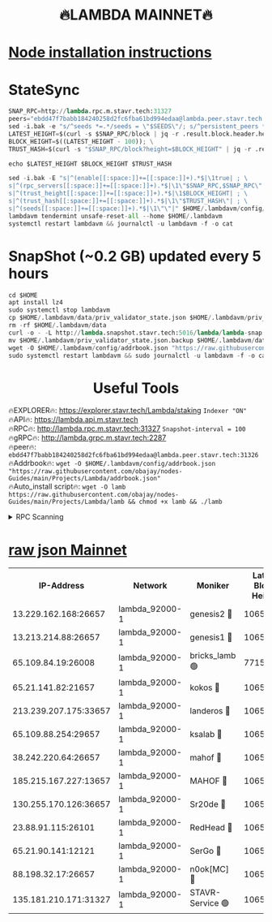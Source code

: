 <h1 align="center"> 🔥LAMBDA MAINNET🔥</h1>


[Node installation instructions](https://github.com/obajay/nodes-Guides/tree/main/Projects/Lambda)
=


# StateSync
```python
SNAP_RPC=http://lambda.rpc.m.stavr.tech:31327
peers="ebdd47f7babb184240258d2fc6fba61bd994edaa@lambda.peer.stavr.tech:31326" 
sed -i.bak -e "s/^seeds *=.*/seeds = \"$SEEDS\"/; s/^persistent_peers *=.*/persistent_peers = \"$PEERS\"/" $HOME/.lambdavm/config/config.toml
LATEST_HEIGHT=$(curl -s $SNAP_RPC/block | jq -r .result.block.header.height); \
BLOCK_HEIGHT=$((LATEST_HEIGHT - 100)); \
TRUST_HASH=$(curl -s "$SNAP_RPC/block?height=$BLOCK_HEIGHT" | jq -r .result.block_id.hash)

echo $LATEST_HEIGHT $BLOCK_HEIGHT $TRUST_HASH

sed -i.bak -E "s|^(enable[[:space:]]+=[[:space:]]+).*$|\1true| ; \
s|^(rpc_servers[[:space:]]+=[[:space:]]+).*$|\1\"$SNAP_RPC,$SNAP_RPC\"| ; \
s|^(trust_height[[:space:]]+=[[:space:]]+).*$|\1$BLOCK_HEIGHT| ; \
s|^(trust_hash[[:space:]]+=[[:space:]]+).*$|\1\"$TRUST_HASH\"| ; \
s|^(seeds[[:space:]]+=[[:space:]]+).*$|\1\"\"|" $HOME/.lambdavm/config/config.toml
lambdavm tendermint unsafe-reset-all --home $HOME/.lambdavm
systemctl restart lambdavm && journalctl -u lambdavm -f -o cat

```
# SnapShot (~0.2 GB) updated every 5 hours
```python
cd $HOME
apt install lz4
sudo systemctl stop lambdavm
cp $HOME/.lambdavm/data/priv_validator_state.json $HOME/.lambdavm/priv_validator_state.json.backup
rm -rf $HOME/.lambdavm/data
curl -o - -L http://lambda.snapshot.stavr.tech:5016/lambda/lambda-snap.tar.lz4 | lz4 -c -d - | tar -x -C $HOME/.lambdavm --strip-components 2
mv $HOME/.lambdavm/priv_validator_state.json.backup $HOME/.lambdavm/data/priv_validator_state.json
wget -O $HOME/.lambdavm/config/addrbook.json "https://raw.githubusercontent.com/obajay/nodes-Guides/main/Projects/Lambda/addrbook.json"
sudo systemctl restart lambdavm && sudo journalctl -u lambdavm -f -o cat
```
 <h1 align="center"> Useful Tools</h1>

🔥EXPLORER🔥:      https://explorer.stavr.tech/Lambda/staking	        `Indexer "ON"` \
🔥API🔥: 			 		 https://lambda.api.m.stavr.tech \
🔥RPC🔥:           http://lambda.rpc.m.stavr.tech:31327	              `Snapshot-interval = 100` \
🔥gRPC🔥:          http://lambda.grpc.m.stavr.tech:2287 \
🔥peer🔥:					 `ebdd47f7babb184240258d2fc6fba61bd994edaa@lambda.peer.stavr.tech:31326` \
🔥Addrbook🔥:    ```wget -O $HOME/.lambdavm/config/addrbook.json "https://raw.githubusercontent.com/obajay/nodes-Guides/main/Projects/Lambda/addrbook.json"``` \
🔥Auto_install script🔥: ```wget -O lamb https://raw.githubusercontent.com/obajay/nodes-Guides/main/Projects/Lambda/lamb && chmod +x lamb && ./lamb```


<details>
<summary>RPC Scanning</summary>

<h2 align="center"> We scan nodes in real time every 4 hours. And we provide the final result of RPC endpoints.
We cannot influence the operation of these nodes in any way. </h2>


```python
If Voting Power is higher than 0 --> then the Node is a validator of the network and may be subject to attack and be a potential threat to the chain.
```
```python
We marked such validators with a red symbol
```

</details>

[raw json Mainnet](https://rpc-check.lambm.stavr.tech/lambm/rpc-lambm-result.json)
=


<table><tr><th>IP-Address</th><th>Network</th><th>Moniker</th><th>Latest Block Height</th><th>Earliest Block Height</th><th>Catching Up</th><th>Tx Index</th><th>Voting Power</th><th>Scan Time</th></tr><tr><td>13.229.162.168:26657</td><td>lambda_92000-1</td><td>genesis2 🔴</td><td>10654490</td><td>1</td><td>False</td><td>on</td><td>16647031</td><td>2023-12-20T15:30:02.635356662UTC</td></tr><tr><td>13.213.214.88:26657</td><td>lambda_92000-1</td><td>genesis1 🔴</td><td>10654491</td><td>1</td><td>False</td><td>on</td><td>107835</td><td>2023-12-20T15:30:06.834440937UTC</td></tr><tr><td>65.109.84.19:26008</td><td>lambda_92000-1</td><td>bricks_lamb 🟢</td><td>7715743</td><td>7581001</td><td>False</td><td>on</td><td>0</td><td>2023-12-20T15:30:17.808219951UTC</td></tr><tr><td>65.21.141.82:21657</td><td>lambda_92000-1</td><td>kokos 🔴</td><td>10654492</td><td>7716001</td><td>False</td><td>off</td><td>546765</td><td>2023-12-20T15:30:09.225516423UTC</td></tr><tr><td>213.239.207.175:33657</td><td>lambda_92000-1</td><td>landeros 🔴</td><td>10654488</td><td>8136001</td><td>False</td><td>off</td><td>936858</td><td>2023-12-20T15:29:56.806427152UTC</td></tr><tr><td>65.109.88.254:29657</td><td>lambda_92000-1</td><td>ksalab 🔴</td><td>10654493</td><td>8715001</td><td>False</td><td>on</td><td>503440</td><td>2023-12-20T15:30:11.989230194UTC</td></tr><tr><td>38.242.220.64:26657</td><td>lambda_92000-1</td><td>mahof 🔴</td><td>10654487</td><td>10131001</td><td>False</td><td>off</td><td>770350</td><td>2023-12-20T15:29:52.028723113UTC</td></tr><tr><td>185.215.167.227:13657</td><td>lambda_92000-1</td><td>MAHOF 🔴</td><td>10654491</td><td>10134001</td><td>False</td><td>on</td><td>2051510</td><td>2023-12-20T15:30:05.949187614UTC</td></tr><tr><td>130.255.170.126:36657</td><td>lambda_92000-1</td><td>Sr20de 🔴</td><td>10654488</td><td>10353001</td><td>False</td><td>off</td><td>671446</td><td>2023-12-20T15:29:57.299811501UTC</td></tr><tr><td>23.88.91.115:26101</td><td>lambda_92000-1</td><td>RedHead 🔴</td><td>10654488</td><td>10554488</td><td>False</td><td>off</td><td>553202</td><td>2023-12-20T15:29:57.620372846UTC</td></tr><tr><td>65.21.90.141:12121</td><td>lambda_92000-1</td><td>SerGo 🔴</td><td>10654493</td><td>10554493</td><td>False</td><td>off</td><td>10551678</td><td>2023-12-20T15:30:12.370841780UTC</td></tr><tr><td>88.198.32.17:26657</td><td>lambda_92000-1</td><td>n0ok[MC] 🔴</td><td>10654494</td><td>10554494</td><td>False</td><td>off</td><td>1578630</td><td>2023-12-20T15:30:17.455483203UTC</td></tr><tr><td>135.181.210.171:31327</td><td>lambda_92000-1</td><td>STAVR-Service 🟢</td><td>10654493</td><td>10650701</td><td>False</td><td>on</td><td>0</td><td>2023-12-20T15:30:11.647140173UTC</td></tr></table>

